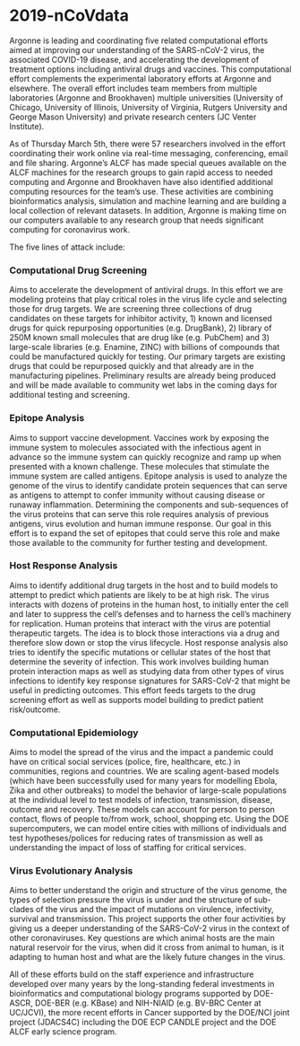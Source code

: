 # 2019-nCoVdata

Argonne is leading and coordinating five related computational efforts aimed at improving our
understanding of the SARS-nCoV-2 virus, the associated COVID-19 disease, and accelerating
the development of treatment options including antiviral drugs and vaccines.   This
computational effort complements the experimental laboratory efforts at Argonne and elsewhere.
The overall effort includes team members from multiple laboratories (Argonne and Brookhaven)
multiple universities (University of Chicago, University of Illinois, University of Virginia,
Rutgers University and George Mason University) and private research centers (JC Venter Institute).   

As of Thursday March 5th, there were 57 researchers involved in the effort coordinating their
work online via real-time messaging, conferencing, email and file sharing.
Argonne’s ALCF has made special queues available on the ALCF machines for the research
groups to gain rapid access to needed computing and Argonne and Brookhaven have also
identified additional computing resources for the team’s use.  These activities are
combining bioinformatics analysis, simulation and machine learning and are building a
local collection of relevant datasets.  In addition, Argonne is making time on our
computers available to any research group that needs significant computing for coronavirus work.


The five lines of attack include:

### Computational Drug Screening
Aims to accelerate the development of antiviral drugs. In this effort we are modeling proteins that play critical roles in the virus life cycle and selecting those for drug targets. We are screening three collections of drug candidates on these targets for inhibitor activity, 1) known and licensed drugs for quick repurposing opportunities (e.g. DrugBank), 2) library of 250M known small molecules that are drug like (e.g. PubChem) and 3) large-scale libraries (e.g. Enamine, ZINC) with billions of compounds that could be manufactured quickly for testing.  Our primary targets are existing drugs that could be repurposed quickly and that already are in the manufacturing pipelines.  Preliminary results are already being produced and will be made available to community wet labs in the coming days for additional testing and screening.

### Epitope Analysis
Aims to support vaccine development.  Vaccines work by exposing the immune system to molecules associated with the infectious agent in advance so the immune system can quickly recognize and ramp up when presented with a known challenge.  These molecules that stimulate the immune system are called antigens.  Epitope analysis is used to analyze the genome of the virus to identify candidate protein sequences that can serve as antigens to attempt to confer immunity without causing disease or runaway inflammation.  Determining the components and sub-sequences of the virus proteins that can serve this role requires analysis of previous antigens, virus evolution and human immune response.  Our goal in this effort is to expand the set of epitopes that could serve this role and make those available to the community for further testing and development.

### Host Response Analysis
Aims to identify additional drug targets in the host and to build models to attempt to predict which patients are likely to be at high risk.  The virus interacts with dozens of proteins in the human host, to initially enter the cell and later to suppress the cell’s defenses and to harness the cell’s machinery for replication.   Human proteins that interact with the virus are potential therapeutic targets.  The idea is to block those interactions via a drug and therefore slow down or stop the virus lifecycle. Host response analysis also tries to identify the specific mutations or cellular states of the host that determine the severity of infection.  This work involves building human protein interaction maps as well as studying data from other types of virus infections to identify key response signatures for SARS-CoV-2 that might be useful in predicting outcomes.  This effort feeds targets to the drug screening effort as well as supports model building to predict patient risk/outcome.

### Computational Epidemiology 
Aims to model the spread of the virus and the impact a pandemic could have on critical social services (police, fire, healthcare, etc.) in communities, regions and countries.  We are scaling agent-based models (which have been successfully used for many years for modelling Ebola, Zika and other outbreaks) to model the behavior of large-scale populations at the individual level to test models of infection, transmission, disease, outcome and recovery.  These models can account for person to person contact, flows of people to/from work, school, shopping etc.  Using the DOE supercomputers, we can model entire cities with millions of individuals and test hypotheses/polices for reducing rates of transmission as well as understanding the impact of loss of staffing for critical services.

### Virus Evolutionary Analysis
Aims to better understand the origin and structure of the virus genome, the types of selection pressure the virus is under and the structure of sub-clades of the virus and the impact of mutations on virulence, infectivity, survival and transmission.  This project supports the other four activities by giving us a deeper understanding of the SARS-CoV-2 virus in the context of other coronaviruses.  Key questions are which animal hosts are the main natural reservoir for the virus, when did it cross from animal to human, is it adapting to human host and what are the likely future changes in the virus.


All of these efforts build on the staff experience and infrastructure developed over many years by the long-standing federal investments in bioinformatics and computational biology programs supported by DOE-ASCR, DOE-BER (e.g. KBase) and NIH-NIAID (e.g. BV-BRC Center at UC/JCVI), the more recent efforts in Cancer supported by the DOE/NCI joint project (JDACS4C) including the DOE ECP CANDLE project and the DOE ALCF early science program.

